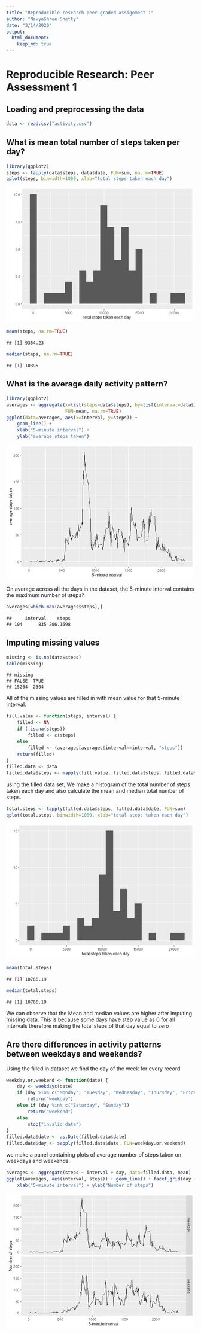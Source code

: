 ```yaml
---
title: "Reproducible research peer graded assignment 1"
author: "NavyaShree Shetty"
date: "3/14/2020"
output: 
  html_document:
    keep_md: true
---
```


# Reproducible Research: Peer Assessment 1

## Loading and preprocessing the data

```r
data <- read.csv("activity.csv")
```

## What is mean total number of steps taken per day?

```r
library(ggplot2)
steps <- tapply(data$steps, data$date, FUN=sum, na.rm=TRUE)
qplot(steps, binwidth=1000, xlab="total steps taken each day")
```

![](PA1_template_files/figure-html/unnamed-chunk-1-1.png)<!-- -->

```r
mean(steps, na.rm=TRUE)
```

```
## [1] 9354.23
```

```r
median(steps, na.rm=TRUE)
```

```
## [1] 10395
```

## What is the average daily activity pattern?

```r
library(ggplot2)
averages <- aggregate(x=list(steps=data$steps), by=list(interval=data$interval),
                      FUN=mean, na.rm=TRUE)
ggplot(data=averages, aes(x=interval, y=steps)) +
    geom_line() +
    xlab("5-minute interval") +
    ylab("average steps taken")
```

![](PA1_template_files/figure-html/unnamed-chunk-2-1.png)<!-- -->

On average across all the days in the dataset, the 5-minute interval contains
the maximum number of steps?

```r
averages[which.max(averages$steps),]
```

```
##     interval    steps
## 104      835 206.1698
```

## Imputing missing values

```r
missing <- is.na(data$steps)
table(missing)
```

```
## missing
## FALSE  TRUE 
## 15264  2304
```

All of the missing values are filled in with mean value for that 5-minute
interval.


```r
fill.value <- function(steps, interval) {
    filled <- NA
    if (!is.na(steps))
        filled <- c(steps)
    else
        filled <- (averages[averages$interval==interval, "steps"])
    return(filled)
}
filled.data <- data
filled.data$steps <- mapply(fill.value, filled.data$steps, filled.data$interval)
```
using the filled data set, We  make a histogram of the total number of steps taken each day and also calculate the mean and median total number of steps.


```r
total.steps <- tapply(filled.data$steps, filled.data$date, FUN=sum)
qplot(total.steps, binwidth=1000, xlab="total steps taken each day")
```

![](PA1_template_files/figure-html/unnamed-chunk-5-1.png)<!-- -->

```r
mean(total.steps)
```

```
## [1] 10766.19
```

```r
median(total.steps)
```

```
## [1] 10766.19
```
We can observe that the Mean and median values are higher after imputing missing data.
This is because some days have step value as 0 for all intervals therefore making the total steps of that day equal to zero
## Are there differences in activity patterns between weekdays and weekends?
Using the filled in dataset we find the day of the week for every record 


```r
weekday.or.weekend <- function(date) {
    day <- weekdays(date)
    if (day %in% c("Monday", "Tuesday", "Wednesday", "Thursday", "Friday"))
        return("weekday")
    else if (day %in% c("Saturday", "Sunday"))
        return("weekend")
    else
        stop("invalid date")
}
filled.data$date <- as.Date(filled.data$date)
filled.data$day <- sapply(filled.data$date, FUN=weekday.or.weekend)
```

we make a panel containing plots of average number of steps taken
on weekdays and weekends.

```r
averages <- aggregate(steps ~ interval + day, data=filled.data, mean)
ggplot(averages, aes(interval, steps)) + geom_line() + facet_grid(day ~ .) +
    xlab("5-minute interval") + ylab("Number of steps")
```

![](PA1_template_files/figure-html/unnamed-chunk-7-1.png)<!-- -->
